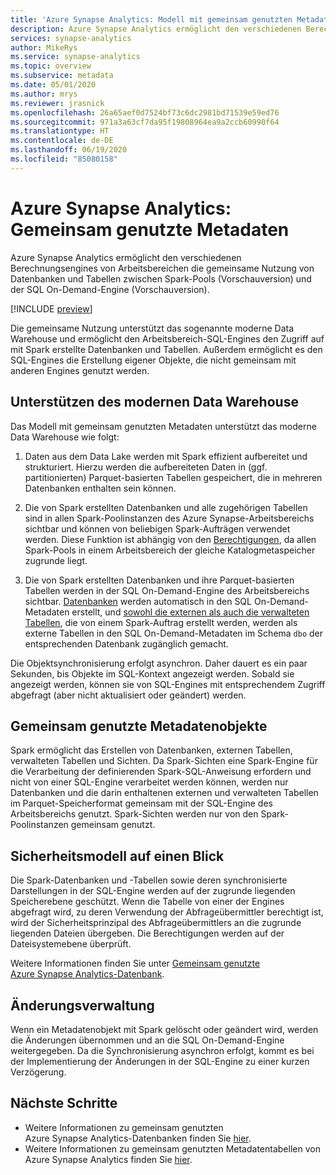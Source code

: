 ```yaml
---
title: 'Azure Synapse Analytics: Modell mit gemeinsam genutzten Metadaten'
description: Azure Synapse Analytics ermöglicht den verschiedenen Berechnungsengines von Arbeitsbereichen die gemeinsame Nutzung von Datenbanken und Tabellen zwischen Spark-Pools (Vorschauversion), der SQL On-Demand-Engine (Vorschauversion) und SQL-Pools.
services: synapse-analytics
author: MikeRys
ms.service: synapse-analytics
ms.topic: overview
ms.subservice: metadata
ms.date: 05/01/2020
ms.author: mrys
ms.reviewer: jrasnick
ms.openlocfilehash: 26a65aef0d7524bf73c6dc2981bd71539e59ed76
ms.sourcegitcommit: 971a3a63cf7da95f19808964ea9a2ccb60990f64
ms.translationtype: HT
ms.contentlocale: de-DE
ms.lasthandoff: 06/19/2020
ms.locfileid: "85080158"
---
```

# <a name="azure-synapse-analytics-shared-metadata"></a>Azure Synapse Analytics: Gemeinsam genutzte Metadaten

Azure Synapse Analytics ermöglicht den verschiedenen Berechnungsengines von Arbeitsbereichen die gemeinsame Nutzung von Datenbanken und Tabellen zwischen Spark-Pools (Vorschauversion) und der SQL On-Demand-Engine (Vorschauversion).

[!INCLUDE [preview](../includes/note-preview.md)]

Die gemeinsame Nutzung unterstützt das sogenannte moderne Data Warehouse und ermöglicht den Arbeitsbereich-SQL-Engines den Zugriff auf mit Spark erstellte Datenbanken und Tabellen. Außerdem ermöglicht es den SQL-Engines die Erstellung eigener Objekte, die nicht gemeinsam mit anderen Engines genutzt werden.

## <a name="support-the-modern-data-warehouse"></a>Unterstützen des modernen Data Warehouse

Das Modell mit gemeinsam genutzten Metadaten unterstützt das moderne Data Warehouse wie folgt:

1. Daten aus dem Data Lake werden mit Spark effizient aufbereitet und strukturiert. Hierzu werden die aufbereiteten Daten in (ggf. partitionierten) Parquet-basierten Tabellen gespeichert, die in mehreren Datenbanken enthalten sein können.

2. Die von Spark erstellten Datenbanken und alle zugehörigen Tabellen sind in allen Spark-Poolinstanzen des Azure Synapse-Arbeitsbereichs sichtbar und können von beliebigen Spark-Aufträgen verwendet werden. Diese Funktion ist abhängig von den [Berechtigungen](#security-model-at-a-glance), da allen Spark-Pools in einem Arbeitsbereich der gleiche Katalogmetaspeicher zugrunde liegt.

3. Die von Spark erstellten Datenbanken und ihre Parquet-basierten Tabellen werden in der SQL On-Demand-Engine des Arbeitsbereichs sichtbar. [Datenbanken](database.md) werden automatisch in den SQL On-Demand-Metadaten erstellt, und [sowohl die externen als auch die verwalteten Tabellen](table.md), die von einem Spark-Auftrag erstellt werden, werden als externe Tabellen in den SQL On-Demand-Metadaten im Schema `dbo` der entsprechenden Datenbank zugänglich gemacht. 

<!--[INSERT PICTURE]-->

<!--__Figure 1 -__ Supporting the Modern Data Warehouse Pattern with shared metadata-->

Die Objektsynchronisierung erfolgt asynchron. Daher dauert es ein paar Sekunden, bis Objekte im SQL-Kontext angezeigt werden. Sobald sie angezeigt werden, können sie von SQL-Engines mit entsprechendem Zugriff abgefragt (aber nicht aktualisiert oder geändert) werden.

## <a name="which-metadata-objects-are-shared"></a>Gemeinsam genutzte Metadatenobjekte

Spark ermöglicht das Erstellen von Datenbanken, externen Tabellen, verwalteten Tabellen und Sichten. Da Spark-Sichten eine Spark-Engine für die Verarbeitung der definierenden Spark-SQL-Anweisung erfordern und nicht von einer SQL-Engine verarbeitet werden können, werden nur Datenbanken und die darin enthaltenen externen und verwalteten Tabellen im Parquet-Speicherformat gemeinsam mit der SQL-Engine des Arbeitsbereichs genutzt. Spark-Sichten werden nur von den Spark-Poolinstanzen gemeinsam genutzt.

## <a name="security-model-at-a-glance"></a>Sicherheitsmodell auf einen Blick

Die Spark-Datenbanken und -Tabellen sowie deren synchronisierte Darstellungen in der SQL-Engine werden auf der zugrunde liegenden Speicherebene geschützt. Wenn die Tabelle von einer der Engines abgefragt wird, zu deren Verwendung der Abfrageübermittler berechtigt ist, wird der Sicherheitsprinzipal des Abfrageübermittlers an die zugrunde liegenden Dateien übergeben. Die Berechtigungen werden auf der Dateisystemebene überprüft.

Weitere Informationen finden Sie unter [Gemeinsam genutzte Azure Synapse Analytics-Datenbank](database.md).

## <a name="change-maintenance"></a>Änderungsverwaltung

Wenn ein Metadatenobjekt mit Spark gelöscht oder geändert wird, werden die Änderungen übernommen und an die SQL On-Demand-Engine weitergegeben. Da die Synchronisierung asynchron erfolgt, kommt es bei der Implementierung der Änderungen in der SQL-Engine zu einer kurzen Verzögerung.

## <a name="next-steps"></a>Nächste Schritte

- Weitere Informationen zu gemeinsam genutzten Azure Synapse Analytics-Datenbanken finden Sie [hier](database.md).
- Weitere Informationen zu gemeinsam genutzten Metadatentabellen von Azure Synapse Analytics finden Sie [hier](table.md).

